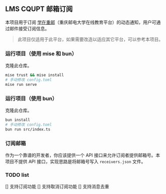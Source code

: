 ## LMS CQUPT 邮箱订阅

本项目用于订阅 [学在重邮](http://lms.tc.cqupt.edu.cn/)（重庆邮电大学在线教育平台）的动态通知，用户可通过邮件接受订阅信息。

> 此项目仅适用于此平台，如果需要改造以适应其它平台，可以参考本项目。

### 运行项目（使用 mise 和 bun）

克隆此仓库。

```bash
mise trust && mise install
# 手动修改 config.toml
mise run serve
```

### 运行项目（使用 bun）

克隆此仓库。

```bash
bun install
# 手动修改 config.toml
bun run src/index.ts
```

### 订阅邮箱

作为一个靠谱的开发者，你应该提供一个 API 接口来允许订阅者提供邮箱号。本项目不提供 API 接口，实现思路是将邮箱号写入 `receivers.json` 文件。

### TODO list

[] 支持订阅功能
[] 支持取消订阅功能
[] 支持消息去重
